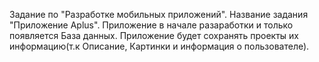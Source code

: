Задание по "Разработке мобильных приложений".
Название задания "Приложение Aplus".
Приложение в начале разаработки и только появляется База данных.
Приложение будет сохранять проекты их информацию(т.к Описание, Картинки и информация о пользователе).
